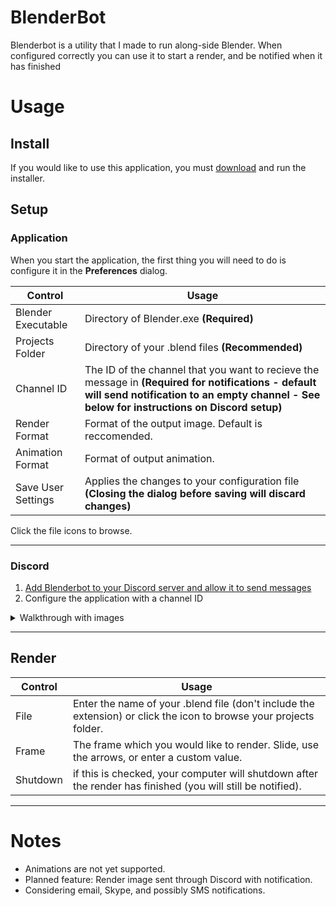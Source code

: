 # BlenderBot
Blenderbot is a utility that I made to run along-side Blender. When configured correctly you can use it to start a render, and be notified when it has finished


  # Usage
  ## Install
  If you would like to use this application, you must [download](https://www.dropbox.com/s/wp37lxy8sqwi4p1/Blenderbot2-Setup.msi?dl=1) and run the installer.

   ## Setup
   
   ### Application
 When you start the application, the first thing you will need to do is configure it in the **Preferences** dialog.
 
 Control | Usage
 --- | --- 
 Blender Executable | Directory of Blender.exe **(Required)**
 Projects Folder | Directory of your .blend files **(Recommended)**
 Channel ID | The ID of the channel that you want to recieve the message in **(Required for notifications - default will send notification to an empty channel - See below for instructions on Discord setup)**
 Render Format | Format of the output image. Default is reccomended.
 Animation Format | Format of output animation.
 Save User Settings | Applies the changes to your configuration file **(Closing the dialog before saving will discard changes)**
 
 Click the file icons to browse.
 
 ----
 
 ### Discord
 1. [Add Blenderbot to your Discord server and allow it to send messages](https://discordapp.com/oauth2/authorize?&client_id=323891647739985920&scope=bot&permissions=0)
 2. Configure the application with a channel ID
 <details>
 <summary>Walkthrough with images</summary>
 Copy the channel ID <br />
 <img src="https://i.imgur.com/UdwvjuZ.png" /> <br />
 Paste into the Channel ID box in the Preferences dialog <br />
 <img src="https://i.imgur.com/hyeu3Yp.png" />
 </details>
 
 ----
 ## Render
 
 Control | Usage
 ---- | ----
 File | Enter the name of your .blend file (don't include the extension) or click the icon to browse your projects folder.
 Frame | The frame which you would like to render. Slide, use the arrows, or enter a custom value.
 Shutdown | if this is checked, your computer will shutdown after the render has finished (you will still be notified).
 
 ---
 
 # Notes
 * Animations are not yet supported.
 * Planned feature: Render image sent through Discord with notification.
 * Considering email, Skype, and possibly SMS notifications.
